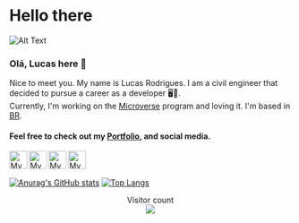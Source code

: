 # Hello there

![Alt Text](https://c.tenor.com/qA9u4ETE66MAAAAC/hello-there-kenobi.gif)

###  Olá, Lucas here 👋  
Nice to meet you. My name is Lucas Rodrigues. I am a civil engineer that decided to pursue a career as a developer 🖥️💯. <br>
Currently, I'm working on the [Microverse](https://www.microverse.org/) program and loving it. I'm based in [BR](https://www.google.com/search?q=Brasil&sxsrf=APq-WBstlp-sj60Hh1JRdQsSvRlvLvwbUg%3A1649797602508&ei=4ulVYunTHtqG1sQPoJ6C2AQ&ved=0ahUKEwjpzLGAt4_3AhVag5UCHSCPAEsQ4dUDCA4&uact=5&oq=Brasil&gs_lcp=Cgdnd3Mtd2l6EAMyBAgjECcyCgguELEDEIMBEEMyCgguELEDEIMBEEMyCwguEIAEELEDEIMBMgsIABCABBCxAxCDATIICC4QsQMQgwEyCwguEIAEELEDEIMBMggIABCxAxCDATIECAAQAzILCAAQgAQQsQMQgwE6BwgAEEcQsAM6CggAEOQCELADGAE6DAguEMgDELADEEMYAjoECC4QJzoICC4QgAQQsQM6BwguENQCEEM6CwguELEDEIMBENQCSgQIQRgASgQIRhgBUKgJWI8UYOEXaAJwAXgAgAHlAYgB1geSAQUwLjQuMpgBAKABAcgBD8ABAdoBBggBEAEYCdoBBggCEAEYCA&sclient=gws-wiz). <br>

#### Feel free to check out my [Portfolio](https://lucas-crodrigues.github.io/), and social media.

<a href="https://github.com/lucas-crodrigues">
  <img width="32" align="left"
     alt="My GitHub profile"
     src="https://cdn.jsdelivr.net/npm/simple-icons@v3/icons/github.svg">
</a>

<a href="https://www.linkedin.com/in/lucascostarodrigues/">
  <img width="32" align="left"
     alt="My Linkedin profile"
     src="https://cdn.jsdelivr.net/npm/simple-icons@v3/icons/linkedin.svg">
</a>
<a href="https://twitter.com/lcrodrigues58">
  <img width="32" align="left"
     alt="My twitter profile"
     src="https://cdn.jsdelivr.net/npm/simple-icons@v3/icons/twitter.svg">
</a>
<a href="https://www.instagram.com/lukebutcooler/">
  <img width="32" align="left"
     alt="My instagram profile"
     src="https://cdn.jsdelivr.net/npm/simple-icons@3.13.0/icons/instagram.svg">
</a>
<br>
<br>

[![Anurag's GitHub stats](https://github-readme-stats.vercel.app/api?username=lucas-crodrigues&show_icons=true&theme=tokyonight)](https://github.com/anuraghazra/github-readme-stats) [![Top Langs](https://github-readme-stats.vercel.app/api/top-langs/?username=lucas-crodrigues&layout=compact&theme=tokyonight)](https://github.com/anuraghazra/github-readme-stats)

<p align="center"> 
  Visitor count<br>
  <img src="https://profile-counter.glitch.me/lucas-crodrigues/count.svg" />
</p>
